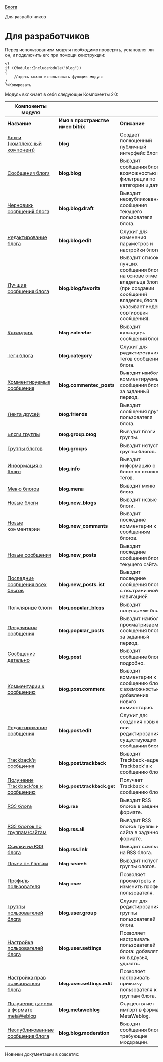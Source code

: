 [Блоги](/api_help/blogs/index.php)

Для разработчиков

Для разработчиков
=================

Перед использованием модуля необходимо проверить, установлен ли он, и подключить его при помощи конструкции:

```
<?
if (CModule::IncludeModule("blog"))
{
	//здесь можно использовать функции модуля
}
?>Копировать
```

  
Модуль включает в себя следующие Компоненты 2.0:
  

| **Компоненты модуля** | | |
| --- | --- | --- |
| **Название** | **Имя в пространстве имен bitrix** | **Описание** |
| [Блоги (комплексный компонент)](https://dev.1c-bitrix.ru/user_help/components/obschenie/blogs/blog.php) | **blog** | Создает полноценный публичный интерфейс блога. |
| [Сообщения блога](https://dev.1c-bitrix.ru/user_help/components/obschenie/blogs/blog_blog.php) | **blog.blog** | Выводит сообщения блога с возможностью их фильтрации по категории и дате. |
| [Черновики сообщений блога](https://dev.1c-bitrix.ru/user_help/components/obschenie/blogs/blog_blog_draft.php) | **blog.blog.draft** | Выводит неопубликованные сообщения текущего пользователя блога. |
| [Редактирование блога](http://dev.1c-bitrix.ru/user_help/components/obschenie/blogs/blog_blog_edit.php) | **blog.blog.edit** | Служит для изменения параметров и настройки блога. |
| [Лучшие сообщения блога](https://dev.1c-bitrix.ru/user_help/components/obschenie/blogs/blog_blog_favorite.php) | **blog.blog.favorite** | Выводит список лучших сообщения блога на основе отметок владельца блога (при создании сообщений владелец блога указывает индекс сортировки сообщения). |
| [Календарь](https://dev.1c-bitrix.ru/user_help/components/obschenie/blogs/blog_calendar.php) | **blog.calendar** | Выводит календарь сообщений блога. |
| [Теги блога](https://dev.1c-bitrix.ru/user_help/components/obschenie/blogs/blog_category.php) | **blog.category** | Служит для редактирования тегов сообщений блога. |
| [Комментируемые сообщения](https://dev.1c-bitrix.ru/user_help/components/obschenie/blogs/blog_commented_posts.php) | **blog.commented\_posts** | Выводит наиболее комментируемые сообщения блогов за заданный период. |
| [Лента друзей](https://dev.1c-bitrix.ru/user_help/components/obschenie/blogs/blog_friends.php) | **blog.friends** | Выводит сообщения друзей пользователя блога. |
| [Блоги группы](https://dev.1c-bitrix.ru/user_help/components/obschenie/blogs/blog_group_blog.php) | **blog.group.blog** | Выводит блоги группы. |
| [Группы блогов](https://dev.1c-bitrix.ru/user_help/components/obschenie/blogs/blog_groups.php) | **blog.groups** | Выводит непустые группы блогов. |
| [Информация о блоге](https://dev.1c-bitrix.ru/user_help/components/obschenie/blogs/blog_info.php) | **blog.info** | Выводит информацию о блоге со списком тегов. |
| [Меню блогов](https://dev.1c-bitrix.ru/user_help/components/obschenie/blogs/blog_menu.php) | **blog.menu** | Выводит меню блога. |
| [Новые блоги](https://dev.1c-bitrix.ru/user_help/components/obschenie/blogs/blog_new_blogs.php) | **blog.new\_blogs** | Выводит новые блоги. |
| [Новые комментарии](https://dev.1c-bitrix.ru/user_help/components/obschenie/blogs/blog_new_comments.php) | **blog.new\_comments** | Выводит последние комментарии к сообщениям блогов. |
| [Новые сообщения](https://dev.1c-bitrix.ru/user_help/components/obschenie/blogs/blog_new_posts.php) | **blog.new\_posts** | Выводит последние сообщения блогов текущего сайта. |
| [Последние сообщения всех блогов](https://dev.1c-bitrix.ru/user_help/components/obschenie/blogs/blog_new_posts_list.php) | **blog.new\_posts.list** | Выводит последние сообщения блогов с постраничной навигацией. |
| [Популярные блоги](https://dev.1c-bitrix.ru/user_help/components/obschenie/blogs/blog_popular_blogs.php) | **blog.popular\_blogs** | Выводит популярные блоги. |
| [Популярные сообщения](https://dev.1c-bitrix.ru/user_help/components/obschenie/blogs/blog_popular_posts.php) | **blog.popular\_posts** | Выводит наиболее просматриваемые сообщения блогов за заданный период. |
| [Сообщение детально](https://dev.1c-bitrix.ru/user_help/components/obschenie/blogs/blog_post.php) | **blog.post** | Выводит сообщение блога подробно. |
| [Комментарии к сообщению](https://dev.1c-bitrix.ru/user_help/components/obschenie/blogs/blog_post_comment.php) | **blog.post.comment** | Выводит комментарии к сообщению блога с возможностью добавления нового комментария. |
| [Редактирование сообщения](https://dev.1c-bitrix.ru/user_help/components/obschenie/blogs/blog_post_edit.php) | **blog.post.edit** | Служит для создания новых или редактирования существующих сообщения блога. |
| [Trackback'и сообщения](https://dev.1c-bitrix.ru/user_help/components/obschenie/blogs/blog_post_trackback.php) | **blog.post.trackback** | Выводит Trackback-адрес и Trackback'и к сообщению блога. |
| [Получение Trackback'ов к сообщению](https://dev.1c-bitrix.ru/user_help/components/obschenie/blogs/blog_post_trackback_get.php) | **blog.post.trackback.get** | Получает Trackback к сообщению блога. |
| [RSS блога](https://dev.1c-bitrix.ru/user_help/components/obschenie/blogs/blog_rss.php) | **blog.rss** | Выводит RSS блогов в заданном формате. |
| [RSS блогов по группам/сайтам](https://dev.1c-bitrix.ru/user_help/components/obschenie/blogs/blog_rss_all.php) | **blog.rss.all** | Выводит RSS блогов группы или сайта в заданном формате. |
| [Ссылки на RSS блога](https://dev.1c-bitrix.ru/user_help/components/obschenie/blogs/blog_rss_link.php) | **blog.rss.link** | Выводит ссылки на RSS блога. |
| [Поиск по блогам](https://dev.1c-bitrix.ru/user_help/components/obschenie/blogs/blog_search.php) | **blog.search** | Выводит непустые группы блогов. |
| [Профиль пользователя](https://dev.1c-bitrix.ru/user_help/components/obschenie/blogs/blog_user.php) | **blog.user** | Позволяет просмотреть и изменить профиль пользователя. |
| [Группы пользователей блога](https://dev.1c-bitrix.ru/user_help/components/obschenie/blogs/blog_user_group.php) | **blog.user.group** | Служит для редактирования группы пользователей блога. |
| [Настройка пользователей блога](https://dev.1c-bitrix.ru/user_help/components/obschenie/blogs/blog_user_settings.php) | **blog.user.settings** | Позволяет настраивать пользователей блога: добавлять их в друзья, удалять. |
| [Настройка прав пользователя блога](https://dev.1c-bitrix.ru/user_help/components/obschenie/blogs/blog_user_settings_edit.php) | **blog.user.settings.edit** | Позволяет настраивать привязку пользователя к группам блога. |
| [Получение данных в формате metaWeblog](https://dev.1c-bitrix.ru/user_help/components/obschenie/blogs/blog_metaweblog.php) | **blog.metaweblog** | Осуществляет импорт в формате MetaWeblog. |
| [Неопубликованные сообщения блога](https://dev.1c-bitrix.ru/user_help/components/obschenie/blogs/blog_moderation.php) | **blog.blog.moderation** | Выводит сообщения блога, требующие модерации. |

Новинки документации в соцсетях: